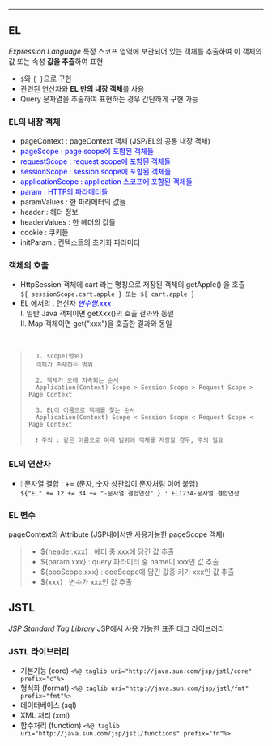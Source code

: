 ___
## EL
_Expression Language_
특정 스코프 영역에 보관되어 있는 객체를 추출하여 이 객체의 값 또는 속성 **값을 추출**하여 표현
- `$`와 `{ }`으로 구현
- 관련된 연산자와 **EL 만의 내장 객체**를 사용
- Query 문자열을 추출하여 표현하는 경우 간단하게 구현 가능

### EL의 내장 객체
- pageContext : pageContext 객체 (JSP/EL의 공통 내장 객체)
- <span style="color:blue"> pageScope : page scope에 포함된 객체들</span>
- <span style="color:blue"> requestScope : request scope에 포함된 객체들</span>
- <span style="color:blue"> sessionScope : session scope에 포함된 객체들</span>
- <span style="color:blue"> applicationScope : application 스코프에 포함된 객체들</span>
- <span style="color:blue"> param : HTTP의 파라메터들</span>
- paramValues : 한 파라메터의 값들
- header : 헤더 정보
- headerValues : 한 헤더의 값들
- cookie : 쿠키들
- initParam : 컨텍스트의 초기화 파라미터

### 객체의 호출

- HttpSession 객체에 cart 라는 명칭으로 저장된 객체의 getApple() 을 호출<br>
`${ sessionScope.cart.apple } 또는 ${ cart.apple }`
- EL 에서의 . 연산자
<span style="color: blue;">_변수명.xxx_</span><br>
Ⅰ. 일반 Java 객체이면 getXxx()의 호출 결과와 동일<br>
Ⅱ. Map 객체이면 get("xxx")을 호출한 결과와 동일<br>

<br>

>       1. scope(범위)
>       객체가 존재하는 범위
>       
>       2. 객체가 오래 지속되는 순서
>       Application(Context) Scope > Session Scope > Request Scope > Page Context
>       
>       3. EL이 이름으로 객체를 찾는 순서
>       Application(Context) Scope < Session Scope < Request Scope < Page Context
>       
>       ❗ 주의 : 같은 이름으로 여러 범위에 객체를 저장할 경우, 주의 필요


### EL의 연산자
- ❕ 문자열 결합 : += (문자, 숫자 상관없이 문자처럼 이어 붙임)<br>
`${"EL" += 12 += 34 += "-문자열 결합연산" } : EL1234-문자열 결합연산`

### EL 변수
pageContext의 Attribute (JSP내에서만 사용가능한 pageScope 객체)


> - ${header.xxx} : 헤더 중 xxx에 담긴 값 추출
> - ${param.xxx} : query 파라미터 중 name이 xxx인 값 추출
> - ${oooScope.xxx} : oooScope에 담긴 값중 키가 xxx인 값 추출
> - ${xxx} : 변수가 xxx인 값 추출

## JSTL
_JSP Standard Tag Library_
JSP에서 사용 가능한 표준 태그 라이브러리

### JSTL 라이브러리
- 기본기능 (core) `<%@ taglib uri="http://java.sun.com/jsp/jstl/core" prefix="c"%>`
- 형식화 (format) `<%@ taglib uri="http://java.sun.com/jsp/jstl/fmt" prefix="fmt"%>`
- 데이터베이스 (sql)
- XML 처리 (xml)
- 함수처리 (function) `<%@ taglib uri="http://java.sun.com/jsp/jstl/functions" prefix="fn"%>`
